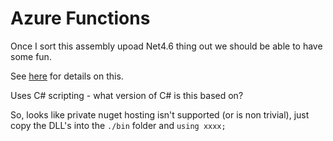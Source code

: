 # Azure Functions

Once I sort this assembly upoad Net4.6 thing out we should be able to have some fun.

See [here](https://docs.microsoft.com/en-us/azure/azure-functions/functions-reference-csharp) for details on this.

Uses C# scripting - what version of C# is this based on?

So, looks like private nuget hosting isn't supported (or is non trivial), just copy the DLL's into the `./bin` folder and `using xxxx;`
